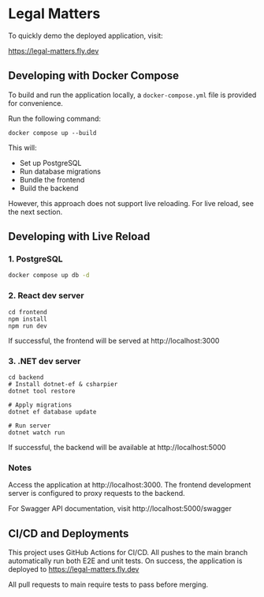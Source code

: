 # Legal Matters 

To quickly demo the deployed application, visit:

https://legal-matters.fly.dev

## Developing with Docker Compose

To build and run the application locally, a `docker-compose.yml` file is provided for convenience.

Run the following command:

```
docker compose up --build
```

This will:
- Set up PostgreSQL
- Run database migrations
- Bundle the frontend
- Build the backend

However, this approach does not support live reloading. For live reload, see the next section.

## Developing with Live Reload

### 1. PostgreSQL 

```bash
docker compose up db -d
```

### 2. React dev server

```
cd frontend
npm install
npm run dev
```

If successful, the frontend will be served at http://localhost:3000

### 3. .NET dev server

```
cd backend
# Install dotnet-ef & csharpier
dotnet tool restore

# Apply migrations
dotnet ef database update

# Run server
dotnet watch run
```

If successful, the backend will be available at http://localhost:5000

### Notes
Access the application at http://localhost:3000. The frontend development server is configured to proxy requests to the backend.

For Swagger API documentation, visit http://localhost:5000/swagger

## CI/CD and Deployments
This project uses GitHub Actions for CI/CD. All pushes to the main branch automatically run both E2E and unit tests. On success, the application is deployed to https://legal-matters.fly.dev

All pull requests to main require tests to pass before merging.
